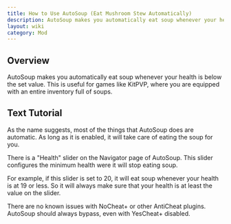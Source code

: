 ```yaml
---
title: How to Use AutoSoup (Eat Mushroom Stew Automatically)
description: AutoSoup makes you automatically eat soup whenever your health is below the set value. This is useful for games like KitPVP.
layout: wiki
category: Mod
---
```

## Overview
AutoSoup makes you automatically eat soup whenever your health is below the set value. This is useful for games like KitPVP, where you are equipped with an entire inventory full of soups.

<!--
## Video Tutorial
{% include video.html id = "" %}
-->

## Text Tutorial
As the name suggests, most of the things that AutoSoup does are automatic. As long as it is enabled, it will take care of eating the soup for you.

There is a "Health" slider on the Navigator page of AutoSoup. This slider configures the minimum health were it will stop eating soup.

For example, if this slider is set to 20, it will eat soup whenever your health is at 19 or less. So it will always make sure that your health is at least the value on the slider.

There are no known issues with NoCheat+ or other AntiCheat plugins. AutoSoup should always bypass, even with YesCheat+ disabled.
